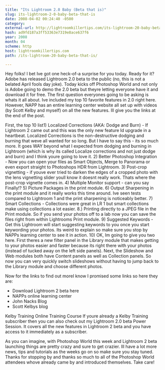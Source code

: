 ```yaml
---
title: "Its Lightroom 2.0 Baby (Beta that is)"
slug: its-lightroom-2-0-baby-beta-that-is
date: 2008-04-02 00:24:40 -0500
category: 
external-url: http://lightroomkillertips.com/its-lightroom-20-baby-beta-that-is/
hash: ad9fd187a3ff53363e7319e8ace637f6
year: 2008
month: 04
scheme: http
host: lightroomkillertips.com
path: /its-lightroom-20-baby-beta-that-is/

---
```


Hey folks! I bet Ive got one heck-of-a surprise for you today. Ready for it? Adobe has released Lightroom 2.0 beta to the public (no, this is not a belated April fools day joke). Today kicks off Photoshop World and not only is Adobe going to demo the 2.0 beta but theyre letting everyone have it and download it for free. The first question everyones going to be asking is whats it all about. Ive included my top 10 favorite features in 2.0 right here. However, NAPP has an entire learning center website all set up with videos (by Scott Kelby and myself) on all the new features. Ill give you the links at the end of the post.

First, the top 10 list1) Localized Corrections (AKA: Dodge and Burn) - If Lightroom 2 came out and this was the only new feature Id upgrade in a heartbeat. Localized Corrections is the non-destructive dodging and burning that weve all wanted for so long. But I have to say this - its so much more. It goes WAY beyond what I expected from dodging and burning in Lightroom (which is why its called Localize corrections and not just dodge and burn) and I think youre going to love it.
2) Better Photoshop Integration - Now you can open your files as Smart Objects, Merge to Panorama or even export straight to Photoshops HDR from Lightroom.
3) Post-crop vignetting - if youve ever tried to darken the edges of a cropped photo with the lens vignetting slider youll know it doesnt really work. Thats where the post-crop vignette comes in.
4) Multiple Monitor support - can you say Finally!?
5) Picture Packages in the print module.
6) Output Sharpening in the print module and it really works this time around. Ive seen tests compared to Lightroom 1 and the print sharpening is noticeably better.
7) Smart Collections - Collections were great in LR 1 but smart collections make using collections a lot easier.
8.) Printing directly to a JPEG file in the Print module. So if you send your photos off to a lab now you can save the files right from within Lightrooms Print module.
9) Suggested Keywords - Get this Lightroom will start suggesting keywords to you once you start keywording your photos. Its weird to explain so make sure you stop by NAPPs learning center to see it in action.
10) OK, Im going to give you two here. First theres a new filter panel in the Library module that makes getting to your photos easier and faster because its right there with your photos (instead of tucked away on the left side panels). Next, the Slideshow and Web modules both have Content panels as well as Collection panels. So now you can very quickly switch slideshows without having to jump back to the Library module and choose different photos. 

Now for the links to find out moreI know I promised some links so here they are:
- Download Lightroom 2 beta here
- NAPPs online learning center
- John Nacks Blog
- Scott Kelbys blog

Kelby Training Online Training Course
If youre already a Kelby Training subscriber then you can also check out my Lightroom 2.0 beta Power Session. It covers all the new features in Lightroom 2 beta and you have access to it immediately as a subscriber.

As you can imagine, with Photoshop World this week and Lightroom 2 beta launching things are pretty crazy and sure to get crazier. Ill have a lot more news, tips and tutorials as the weeks go on so make sure you stay tuned. Thanks for stopping by and thanks so much to all of the Photoshop World attendees whove already came by and introduced themselves. Take care!
